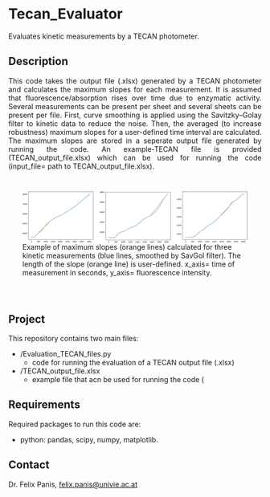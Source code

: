# Tecan_Evaluator
Evaluates kinetic measurements by a TECAN photometer.

## Description

<p style="text-align: justify;">This code takes the output file (.xlsx) generated by a TECAN photometer and calculates the maximum slopes for each measurement. It is assumed that fluorescence/absorption rises over time due to enzymatic activity. Several measurements can be present per sheet and several sheets can be present per file. First, curve smoothing is applied using the Savitzky–Golay filter to kinetic data to reduce the noise. Then, the averaged (to increase robustness) maximum slopes for a user-defined time interval are calculated. The maximum slopes are stored in a seperate output file generated by running the code. An example-TECAN file is provided (TECAN_output_file.xlsx) which can be used for running the code (input_file= path to TECAN_output_file.xlsx).

<div style="padding:2em">
<img src="https://github.com/FelixP91/Tecan_Evaluator/blob/main/Figure_TECAN_analysis.png?raw=true" width="1000" align=center>
 Example of maximum slopes (orange lines) calculated for three kinetic measurements (blue lines, smoothed by SavGol filter). The length of the slope (orange line) is user-defined.
 x_axis= time of measurement in seconds, y_axis= fluorescence intensity.</p>
</div>


## Project

This repository contains two main files:

* /Evaluation_TECAN_files.py
  * code for running the evaluation of a TECAN output file (.xlsx)
* /TECAN_output_file.xlsx
  * example file that acn be used for running the code (


## Requirements

Required packages to run this code are:

* python: pandas, scipy, numpy, matplotlib.


## Contact

Dr. Felix Panis, felix.panis@univie.ac.at
